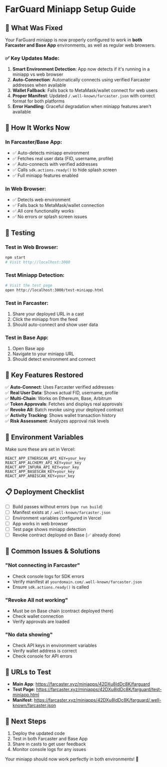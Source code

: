 # FarGuard Miniapp Setup Guide

## 🎯 What Was Fixed

Your FarGuard miniapp is now properly configured to work in **both Farcaster and Base App** environments, as well as regular web browsers.

### ✅ Key Updates Made:

1. **Smart Environment Detection**: App now detects if it's running in a miniapp vs web browser
2. **Auto-Connection**: Automatically connects using verified Farcaster addresses when available  
3. **Wallet Fallback**: Falls back to MetaMask/wallet connect for web users
4. **Proper Manifest**: Updated `/.well-known/farcaster.json` with correct format for both platforms
5. **Error Handling**: Graceful degradation when miniapp features aren't available

## 🚀 How It Works Now

### In Farcaster/Base App:
- ✅ Auto-detects miniapp environment
- ✅ Fetches real user data (FID, username, profile)
- ✅ Auto-connects with verified addresses
- ✅ Calls `sdk.actions.ready()` to hide splash screen
- ✅ Full miniapp features enabled

### In Web Browser:
- ✅ Detects web environment 
- ✅ Falls back to MetaMask/wallet connection
- ✅ All core functionality works
- ✅ No errors or splash screen issues

## 🧪 Testing

### Test in Web Browser:
```bash
npm start
# Visit http://localhost:3000
```

### Test Miniapp Detection:
```bash
# Visit the test page
open http://localhost:3000/test-miniapp.html
```

### Test in Farcaster:
1. Share your deployed URL in a cast
2. Click the miniapp from the feed
3. Should auto-connect and show user data

### Test in Base App:
1. Open Base app
2. Navigate to your miniapp URL
3. Should detect environment and connect

## 📱 Key Features Restored

✅ **Auto-Connect**: Uses Farcaster verified addresses  
✅ **Real User Data**: Shows actual FID, username, profile  
✅ **Multi-Chain**: Works on Ethereum, Base, Arbitrum  
✅ **Token Approvals**: Fetches and displays real approvals  
✅ **Revoke All**: Batch revoke using your deployed contract  
✅ **Activity Tracking**: Shows wallet transaction history  
✅ **Risk Assessment**: Analyzes approval risk levels

## 🔧 Environment Variables

Make sure these are set in Vercel:
```
REACT_APP_ETHERSCAN_API_KEY=your_key
REACT_APP_ALCHEMY_API_KEY=your_key  
REACT_APP_INFURA_API_KEY=your_key
REACT_APP_BASESCAN_KEY=your_key
REACT_APP_ARBISCAN_KEY=your_key
```

## 📋 Deployment Checklist

- [ ] Build passes without errors (`npm run build`)
- [ ] Manifest exists at `/.well-known/farcaster.json` 
- [ ] Environment variables configured in Vercel
- [ ] App works in web browser
- [ ] Test page shows miniapp detection
- [ ] Revoke contract deployed on Base (✅ already done)

## 🐛 Common Issues & Solutions

### "Not connecting in Farcaster"
- Check console logs for SDK errors
- Verify manifest at `yourdomain.com/.well-known/farcaster.json`
- Ensure `sdk.actions.ready()` is called

### "Revoke All not working"
- Must be on Base chain (contract deployed there)
- Check wallet connection
- Verify approvals are loaded

### "No data showing"
- Check API keys in environment variables
- Verify wallet address is correct
- Check console for API errors

## 🔗 URLs to Test

- **Main App**: https://farcaster.xyz/miniapps/42DXu8ldDc8K/farguard
- **Test Page**: https://farcaster.xyz/miniapps/42DXu8ldDc8K/farguard/test-miniapp.html  
- **Manifest**: https://farcaster.xyz/miniapps/42DXu8ldDc8K/farguard/.well-known/farcaster.json

## 🎯 Next Steps

1. Deploy the updated code
2. Test in both Farcaster and Base App
3. Share in casts to get user feedback
4. Monitor console logs for any issues

Your miniapp should now work perfectly in both environments! 🚀